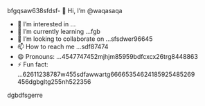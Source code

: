 bfgqsaw638sfdsf- 👋 Hi, I’m @waqasaqa
- 👀 I’m interested in ...
- 🌱 I’m currently learning ...fgb
- 💞️ I’m looking to collaborate on ...sfsdwer96645
- 📫 How to reach me ...sdf87474
- 😄 Pronouns: ...4547747452mjhjm85959bdfcxcx26trg8448863
- ⚡ Fun fact: ...62611238787w455sdfawwartg66665354624185925485269
456dgbgltg255nh522356
<!---45asdsfd2212.mltyh6+99996+
waqasaqa/waqasaqa is a ✨ special ✨ repository because its `README.md` (this file) appears on your GitHub profile.lj3512
You can click the Preview link to take a look at your changes.45hn
--->dgbdfsgerre
